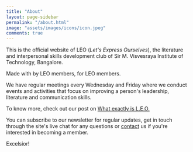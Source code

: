```yaml
---
title: "About"
layout: page-sidebar
permalink: "/about.html"
image: "assets/images/icons/icon.jpeg"
comments: true
---
```


This is the official website of LEO (*Let's Express Ourselves*), the literature and interpersonal skills development club of Sir M. Visvesraya Institute of Technology, Bangalore.

Made with <i class="fa fa-heart text-danger"></i> by LEO members, for LEO members.

We have regular meetings every Wednesday and Friday where we conduct events and activities that focus on improving a person's leadership, literature and communication skills.

To know more, check out our post on [What exactly is L.E.O.](/what-exactly-is-leo)

You can subscribe to our newsletter for regular updates, get in touch through the site's live chat for any questions or [contact](/contact) us if you're interested in becoming a member.

Excelsior!
